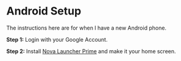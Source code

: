 # Android Setup
The instructions here are for when I have a new Android phone.

**Step 1:** Login with your Google Account.

**Step 2:** Install [Nova Launcher Prime](https://play.google.com/store/apps/details?id=com.teslacoilsw.launcher.prime&pli=1) and make it your home screen.
